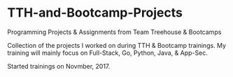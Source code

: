 # TTH-and-Bootcamp-Projects
Programming Projects &amp; Assignments from Team Treehouse &amp; Bootcamps

Collection of the projects I worked on during TTH & Bootcamp trainings.
My training will mainly focus on Full-Stack, Go, Python, Java, & App-Sec.

Started trainings on Novmber, 2017. 
